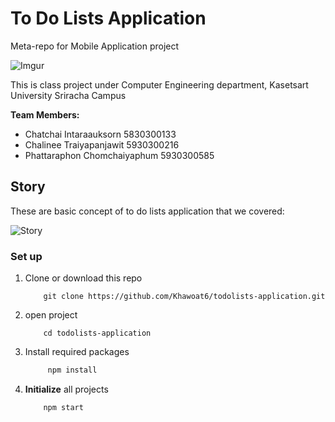 # To Do Lists Application

Meta-repo for Mobile Application project 

![Imgur](https://imgur.com/OR4TUr1.png)

This is class project under Computer Engineering department, Kasetsart University Sriracha Campus

**Team Members:**
- Chatchai Intaraauksorn 5830300133
- Chalinee Traiyapanjawit 5930300216
- Phattaraphon Chomchaiyaphum 5930300585



## Story

These are basic concept of to do lists application that we covered:

![Story](https://imgur.com/i94ivli.png)


### Set up

1. Clone or download this repo
    ``` 
        git clone https://github.com/Khawoat6/todolists-application.git 
    ```
2. open project 
    ```
        cd todolists-application
    ```
3. Install required packages 
   ```bash
        npm install
   ```
4. **Initialize** all projects
   ```bash
       npm start
   ```